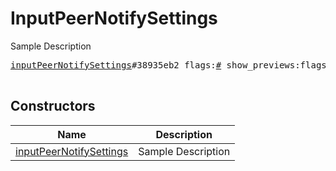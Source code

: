 # InputPeerNotifySettings

Sample Description

<pre>
<a href="../constructor/inputPeerNotifySettings">inputPeerNotifySettings</a>#38935eb2 flags:<a href="../type/#.md">#</a> show_previews:flags.0?<a href="../type/true.md">true</a> silent:flags.1?<a href="../type/true.md">true</a> mute_until:<a href="../type/int.md">int</a> sound:<a href="../type/string.md">string</a> = <a href="../type/InputPeerNotifySettings.md">InputPeerNotifySettings</a>;

</pre>

## Constructors

| Name | Description |
|------|-------------|
| [inputPeerNotifySettings](../constructor/inputPeerNotifySettings.md) | Sample Description |

